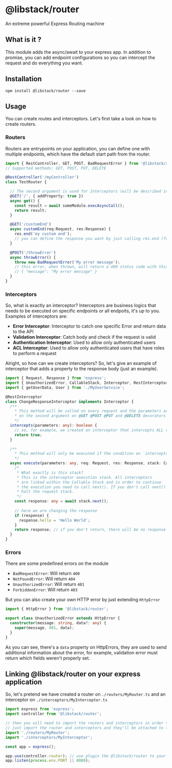 # @libstack/router
An extreme powerful Express Routing machine

## What is it ?
This module adds the async/await to your express app.
In addition to promise, you can add endpoint configurations so you can intercept the request and do
everything you want.

## Installation

```
npm install @libstack/router --save
```

## Usage

You can create routes and interceptors. Let's first take a look on how to create routers.

### Routers

Routers are entrypoints on your application, you can define one with multiple endpoints, which have the default start path from the router.

```typescript
import { RestController, GET, POST, BadRequestError } from '@libstack/router';
// Supported methods: GET, POST, PUT, DELETE

@RestController('/myController')
class TestRouter {

  // The second argument is used for Interceptors (will be described in the next section)
  @GET('/', { addProperty: true })
  async get() {
    const result = await someModule.execAsyncCall();
    return result; 
  }

  @GET('/customEnd')
  async customEnd(req:Request, res:Response) {
    res.end('my custom end');
    // you can define the response you want by just calling res.end (from the express)
  }

  @POST('/throwError')
  async throwError() {
    throw new BadRequestError('My error message');
    // this error, when thrown, will return a 400 status code with this structure
    // { "message": "My error message" }
  }
}
```

### Interceptors

So, what is exactly an interceptor? Interceptors are business logics that needs to be executed on specific endpoints or all endpoits, it's up to you. Examples of interceptors are:

* **Error Interceptor**: Interceptor to catch one specific Error and return data to the API
* **Validation Interceptor**: Catch body and check if the request is valid
* **Authentication Interceptor**: Used to allow only authenticated users
* **ACL Interceptor**: Used to allow only authenticated users that have roles to perform a request

Alright, so how can we create interceptors? So, let's give an example of interceptor that adds a property to the response body (just an example).

```typescript
import { Request, Response } from 'express';
import { UnauthorizedError, CallableStack, Interceptor, RestInterceptor } from '@libstack/router';
import { getUserData, User } from './MyUserService';

@RestInterceptor
class ChangeResponseInterceptor implements Interceptor {
  /**
    * This method will be called on every request and the parameters are defined
    * on the second argument on @GET @POST @PUT and @DELETE decorators
    */
  intercepts(parameters: any): boolean {
    // so, for example, we created an interceptor that intercepts ALL requests
    return true;
  }

  /**
    * This method will only be executed if the condition on `intercepts` is true
    */
  async execute(parameters: any, req: Request, res: Response, stack: CallableStack): Promise<any> {
    /*
     * What exactly is this stack?
     * This is the interceptor execution stack. All interceptors
     * are linked within the Callable Stack and in order to continue
     * the execution you need to call next(). If you don't call next() it will
     * halt the request stack.
     */
    const response: any = await stack.next();
    
    // here we are changing the response
    if (response) {
      response.hello = 'Hello World';
    }
    return response; // if you don't return, there will be no response
  }
}
```

### Errors

There are some predefined errors on the module

* `BadRequestError`: Will return `400`
* `NotFoundError`: Will return `404`
* `UnauthorizedError`: Will return `401`
* `ForbiddenError`: Will return `403`

But you can also create your own HTTP error by just extending `HttpError`

```typescript
import { HttpError } from '@libstack/router';

export class UnauthorizedError extends HttpError {
  constructor(message: string, data?: any) {
    super(message, 401, data);
  }
}
```

As you can see, there's a `data` property on HttpErrors, they are used to send additional information about the error, for example, validation error must return which fields weren't properly set.

## Linking @libstack/router on your express application

So, let's pretend we have created a router on `./routers/MyRouter.ts` and an interceptor on `./interceptors/MyInterceptor.ts`

```typescript
import express from 'express';
import controller from '@libstack/router';

// then you will need to import the routers and interceptors in order to be loaded
// just import the router and interceptors and they'll be attached to the `controller`
import './routers/MyRouter';
import './interceptors/MyInterceptor';

const app = express();

app.use(controller.router); // use plugin the @libstack/router to your express app
app.listen(process.env.PORT || 8080);
```

